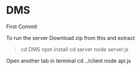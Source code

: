 # DMS

First Commit

To run the server
Download zip from this and extract 

>cd DMS
>npm install
>cd server
>node server.js

Open another tab in terminal 
cd ../client
node api.js
